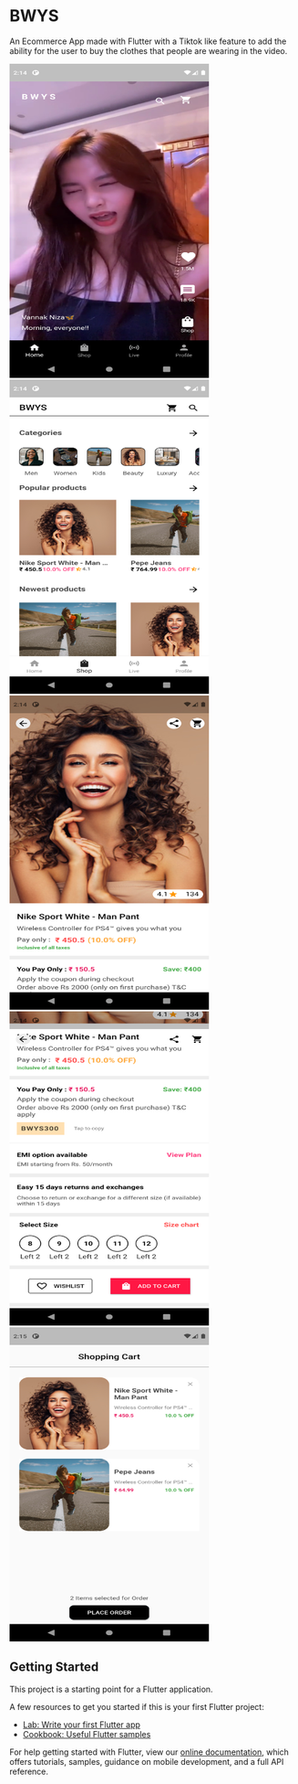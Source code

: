 # BWYS

An Ecommerce App made with Flutter with a Tiktok like feature to add the ability for the user to buy the clothes that people are wearing in the video.

<img src="Screenshot_1638866651.png" width="350" height="550" title="Ecommerce app" alt="Ecommerce app"/>
<img src="Screenshot_1638866657.png" width="350" height="550" title="Ecommerce app" alt="Ecommerce app"/>
<img src="Screenshot_1638866666.png" width="350" height="550" title="Show video" alt="Ecommerce app"/>
<img src="Screenshot_1638866675.png" width="350" height="550" title="Show video" alt="Ecommerce app"/>
<img src="Screenshot_1638866710.png" width="350" height="550" title="Show video" alt="Ecommerce app"/>

## Getting Started

This project is a starting point for a Flutter application.

A few resources to get you started if this is your first Flutter project:

- [Lab: Write your first Flutter app](https://flutter.dev/docs/get-started/codelab)
- [Cookbook: Useful Flutter samples](https://flutter.dev/docs/cookbook)

For help getting started with Flutter, view our
[online documentation](https://flutter.dev/docs), which offers tutorials,
samples, guidance on mobile development, and a full API reference.
